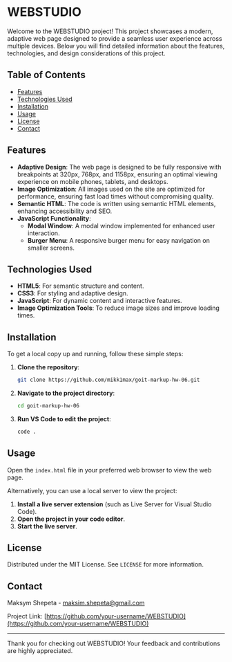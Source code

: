 # WEBSTUDIO

Welcome to the WEBSTUDIO project! This project showcases a modern, adaptive web page designed to provide a seamless user experience across multiple devices. Below you will find detailed information about the features, technologies, and design considerations of this project.

## Table of Contents

- [Features](#features)
- [Technologies Used](#technologies-used)
- [Installation](#installation)
- [Usage](#usage)
- [License](#license)
- [Contact](#contact)

## Features

- **Adaptive Design**: The web page is designed to be fully responsive with breakpoints at 320px, 768px, and 1158px, ensuring an optimal viewing experience on mobile phones, tablets, and desktops.
- **Image Optimization**: All images used on the site are optimized for performance, ensuring fast load times without compromising quality.
- **Semantic HTML**: The code is written using semantic HTML elements, enhancing accessibility and SEO.
- **JavaScript Functionality**:
  - **Modal Window**: A modal window implemented for enhanced user interaction.
  - **Burger Menu**: A responsive burger menu for easy navigation on smaller screens.

## Technologies Used

- **HTML5**: For semantic structure and content.
- **CSS3**: For styling and adaptive design.
- **JavaScript**: For dynamic content and interactive features.
- **Image Optimization Tools**: To reduce image sizes and improve loading times.

## Installation

To get a local copy up and running, follow these simple steps:

1. **Clone the repository**:
    ```bash
    git clone https://github.com/mikk1max/goit-markup-hw-06.git
    ```
2. **Navigate to the project directory**:
    ```bash
    cd goit-markup-hw-06
    ```
3. **Run VS Code to edit the project**:
    ```bash
    code .
    ```

## Usage

Open the `index.html` file in your preferred web browser to view the web page.

Alternatively, you can use a local server to view the project:

1. **Install a live server extension** (such as Live Server for Visual Studio Code).
2. **Open the project in your code editor**.
3. **Start the live server**.

## License

Distributed under the MIT License. See `LICENSE` for more information.

## Contact

Maksym Shepeta - [maksim.shepeta@gmail.com](mailto:maksim.shepeta@gmail.com)

Project Link: [https://github.com/your-username/WEBSTUDIO](https://github.com/your-username/WEBSTUDIO)

---

Thank you for checking out WEBSTUDIO! Your feedback and contributions are highly appreciated.
